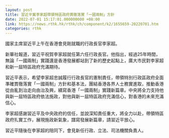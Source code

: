 ```yaml
---
layout: post
title: 習近平冀李家超帶領特區政府貫徹落實「一國兩制」方針
date: 2022-07-01 15:17:01.000000000 +08:00
link: https://news.rthk.hk/rthk/ch/component/k2/1655659-20220701.htm
categories: rthk
---
```


國家主席習近平上午在香港會見剛就職的行政長官李家超。

新華社報道，習近平祝賀李家超就任第六任行政長官。他指出，經過25年時間，無論「一國兩制」實踐還是香港發展都站到了新的歷史起點上，廣大市民對李家超和新一屆特區政府充滿期待。

習近平表示，希望李家超忠誠履行行政長官的憲制責任，帶領特別行政區政府全面準確貫徹落實「一國兩制」方針和基本法，團結香港各界人士務實進取，推動香港從由亂到治走向由治及興，續寫香港「一國兩制」實踐新篇章。中央將全力支持他與新一屆特區政府依法施政，對他與新一屆特區政府充滿信心，對香港的未來充滿信心。

李家超感謝習近平及中央政府的信任，並說深知責任重大，將全力以赴，帶領特區政府扎實工作，展現施政新氣象，譜寫發展新篇章，請習近平放心。

習近平隨後在李家超的陪同下，會見新任行政、立法、司法機關負責人。
